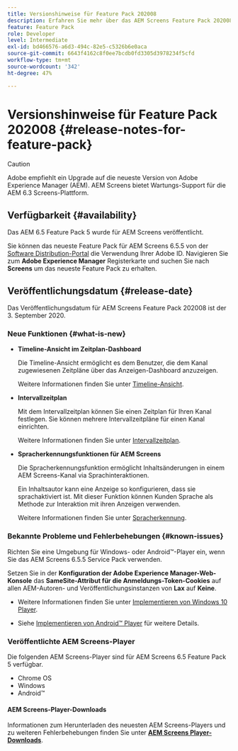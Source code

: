 ```yaml
---
title: Versionshinweise für Feature Pack 202008
description: Erfahren Sie mehr über das AEM Screens Feature Pack 202008, das am 3. September 2020 veröffentlicht wurde.
feature: Feature Pack
role: Developer
level: Intermediate
exl-id: bd466576-a6d3-494c-82e5-c5326b6e0aca
source-git-commit: 6643f4162c8f0ee7bcdb0fd3305d3978234f5cfd
workflow-type: tm+mt
source-wordcount: '342'
ht-degree: 47%

---
```


# Versionshinweise für Feature Pack 202008 {#release-notes-for-feature-pack}

>[!CAUTION]
>
>Adobe empfiehlt ein Upgrade auf die neueste Version von Adobe Experience Manager (AEM). AEM Screens bietet Wartungs-Support für die AEM 6.3 Screens-Plattform.

## Verfügbarkeit {#availability}

Das AEM 6.5 Feature Pack 5 wurde für AEM Screens veröffentlicht.

Sie können das neueste Feature Pack für AEM Screens 6.5.5 von der [Software Distribution-Portal](https://experience.adobe.com/#/downloads/content/software-distribution/en/aem.html) die Verwendung Ihrer Adobe ID. Navigieren Sie zum **Adobe Experience Manager** Registerkarte und suchen Sie nach **Screens** um das neueste Feature Pack zu erhalten.

## Veröffentlichungsdatum {#release-date}

Das Veröffentlichungsdatum für AEM Screens Feature Pack 202008 ist der 3. September 2020.

### Neue Funktionen {#what-is-new}

* **Timeline-Ansicht im Zeitplan-Dashboard**

  Die Timeline-Ansicht ermöglicht es dem Benutzer, die dem Kanal zugewiesenen Zeitpläne über das Anzeigen-Dashboard anzuzeigen.

  Weitere Informationen finden Sie unter [Timeline-Ansicht](/help/user-guide/channel-assignment-latest-fp.md#timeline-view).

* **Intervallzeitplan**

  Mit dem Intervallzeitplan können Sie einen Zeitplan für Ihren Kanal festlegen. Sie können mehrere Intervallzeitpläne für einen Kanal einrichten.

  Weitere Informationen finden Sie unter [Intervallzeitplan](/help/user-guide/channel-assignment-latest-fp.md#recurrence-schedule).

* **Spracherkennungsfunktionen für AEM Screens**

  Die Spracherkennungsfunktion ermöglicht Inhaltsänderungen in einem AEM Screens-Kanal via Sprachinteraktionen.

  Ein Inhaltsautor kann eine Anzeige so konfigurieren, dass sie sprachaktiviert ist. Mit dieser Funktion können Kunden Sprache als Methode zur Interaktion mit ihren Anzeigen verwenden.

  Weitere Informationen finden Sie unter [Spracherkennung](voice-recognition.md).

### Bekannte Probleme und Fehlerbehebungen {#known-issues}

Richten Sie eine Umgebung für Windows- oder Android™-Player ein, wenn Sie das AEM Screens 6.5.5 Service Pack verwenden.

Setzen Sie in der **Konfiguration der Adobe Experience Manager-Web-Konsole** das **SameSite-Attribut für die Anmeldungs-Token-Cookies** auf allen AEM-Autoren- und Veröffentlichungsinstanzen von **Lax** auf **Keine**.

* Weitere Informationen finden Sie unter [Implementieren von Windows 10 Player](implementing-windows-player.md#fp-environment-setup).

* Siehe [Implementieren von Android™ Player](implementing-android-player.md#fp-environment-setup) für weitere Details.

### Veröffentlichte AEM Screens-Player

Die folgenden AEM Screens-Player sind für AEM Screens 6.5 Feature Pack 5 verfügbar.

* Chrome OS
* Windows
* Android™

#### AEM Screens-Player-Downloads 

Informationen zum Herunterladen des neuesten AEM Screens-Players und zu weiteren Fehlerbehebungen finden Sie unter **[AEM Screens Player-Downloads](https://download.macromedia.com/screens/index.html)**.
